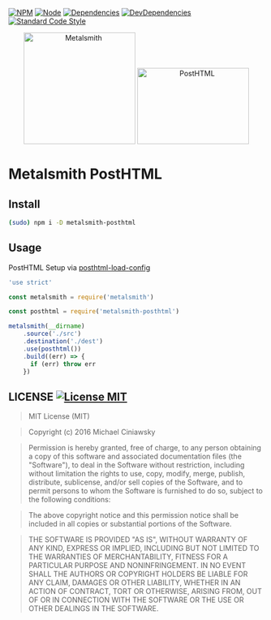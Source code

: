 [![NPM][npm]][npm-url]
[![Node][node]][node-url]
[![Dependencies][deps]][deps-url]
[![DevDependencies][devdeps]][devdeps-url]
[![Standard Code Style][style]][style-url]


<div align="center">
  <img width="220" heigth="125" title="Metalsmith" src="https://avatars0.githubusercontent.com/u/16531417?v=3&s=200">
  <img width="220" height="150" title="PostHTML" src="http://posthtml.github.io/posthtml/logo.svg">
</div>

# Metalsmith PostHTML

## Install

```bash
(sudo) npm i -D metalsmith-posthtml
```

## Usage

PostHTML Setup via [posthtml-load-config][load-config]

[load-config]: https://github.com/posthtml/posthtml-load-config

```js
'use strict'

const metalsmith = require('metalsmith')

const posthtml = require('metalsmith-posthtml')

metalsmith(__dirname)
    .source('./src')
    .destination('./dest')
    .use(posthtml())
    .build((err) => {
      if (err) throw err
    })
```

## LICENSE [![License MIT][license]][license-url]

> MIT License (MIT)

> Copyright (c) 2016 Michael Ciniawsky

> Permission is hereby granted, free of charge, to any person obtaining a copy
of this software and associated documentation files (the "Software"), to deal
in the Software without restriction, including without limitation the rights
to use, copy, modify, merge, publish, distribute, sublicense, and/or sell
copies of the Software, and to permit persons to whom the Software is
furnished to do so, subject to the following conditions:

> The above copyright notice and this permission notice shall be included in all
copies or substantial portions of the Software.

> THE SOFTWARE IS PROVIDED "AS IS", WITHOUT WARRANTY OF ANY KIND, EXPRESS OR
IMPLIED, INCLUDING BUT NOT LIMITED TO THE WARRANTIES OF MERCHANTABILITY,
FITNESS FOR A PARTICULAR PURPOSE AND NONINFRINGEMENT. IN NO EVENT SHALL THE
AUTHORS OR COPYRIGHT HOLDERS BE LIABLE FOR ANY CLAIM, DAMAGES OR OTHER
LIABILITY, WHETHER IN AN ACTION OF CONTRACT, TORT OR OTHERWISE, ARISING FROM,
OUT OF OR IN CONNECTION WITH THE SOFTWARE OR THE USE OR OTHER DEALINGS IN THE
SOFTWARE.

[npm]: https://img.shields.io/npm/v/metalsmith-posthtml.svg
[npm-url]: https://npmjs.com/package/metalsmith-posthtml

[node]: https://img.shields.io/node/v/gh-badges.svg?maxAge=2592000
[node-url]: https://nodejs.org

[deps]: https://david-dm.org/posthtml/metalsmith-posthtml.svg
[deps-url]: https://david-dm.org/posthtml/metalsmith-posthtml

[devdeps]: https://david-dm.org/posthtml/metalsmith-posthtml/dev-status.svg
[devdeps-url]: https://david-dm.org/posthtml/metalsmith-posthtml#info=devDependencies

[style]: https://img.shields.io/badge/code%20style-standard-yellow.svg
[style-url]: http://standardjs.com/

[travis]: http://img.shields.io/travis/posthtml/metalsmith-posthtml.svg
[travis-url]: https://travis-ci.org/posthtml/metalsmith-posthtml

[travis-rel-v1.0.0]: https://travis-ci.org/posthtml/metalsmith-posthtml.svg?branch=release/v1.0.0
[travis-rel-url-v1.0.0]: https://travis-ci.org/posthtml/metalsmith-posthtml?branch=release/v1.0.0

[travis-dev]: http://img.shields.io/travis/posthtml/metalsmith-posthtml.svg?branch=develop
[travis-dev-url]: https://travis-ci.org/posthtml/metalsmith-posthtml?branch=develop

[cover]: https://coveralls.io/repos/github/posthtml/metalsmith-posthtml/badge.svg?branch=master
[cover-url]: https://coveralls.io/github/posthtml/metalsmith-posthtml?branch=master

[cover-rel-v1.0.0]: https://coveralls.io/repos/github/posthtml/metalsmith-posthtml/badge.svg?branch=release/v1.0.0
[cover-rel-url-v1.0.0]: https://coveralls.io/github/posthtml/metalsmith-posthtml?branch=release/v1.0.0

[cover-dev]: https://coveralls.io/repos/github/posthtml/metalsmith-posthtml/badge.svg?branch=develop
[cover-dev-url]: https://coveralls.io/github/posthtml/metalsmith-posthtml?branch=develop

[license]: https://img.shields.io/github/license/posthtml/metalsmith-posthtml.svg
[license-url]: https://raw.githubusercontent.com/posthtml/posthtml/metalsmith-posthtml/LICENSE
